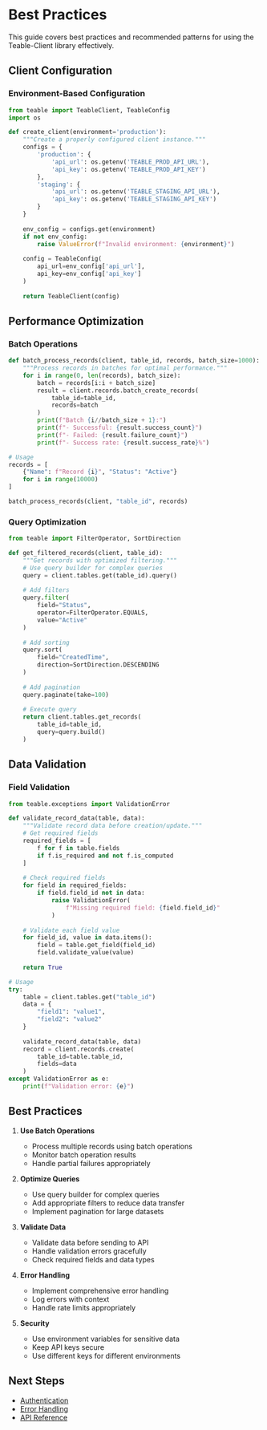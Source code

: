 # Best Practices

This guide covers best practices and recommended patterns for using the Teable-Client library effectively.

## Client Configuration

### Environment-Based Configuration

```python
from teable import TeableClient, TeableConfig
import os

def create_client(environment='production'):
    """Create a properly configured client instance."""
    configs = {
        'production': {
            'api_url': os.getenv('TEABLE_PROD_API_URL'),
            'api_key': os.getenv('TEABLE_PROD_API_KEY')
        },
        'staging': {
            'api_url': os.getenv('TEABLE_STAGING_API_URL'),
            'api_key': os.getenv('TEABLE_STAGING_API_KEY')
        }
    }
    
    env_config = configs.get(environment)
    if not env_config:
        raise ValueError(f"Invalid environment: {environment}")
        
    config = TeableConfig(
        api_url=env_config['api_url'],
        api_key=env_config['api_key']
    )
    
    return TeableClient(config)
```

## Performance Optimization

### Batch Operations

```python
def batch_process_records(client, table_id, records, batch_size=1000):
    """Process records in batches for optimal performance."""
    for i in range(0, len(records), batch_size):
        batch = records[i:i + batch_size]
        result = client.records.batch_create_records(
            table_id=table_id,
            records=batch
        )
        print(f"Batch {i//batch_size + 1}:")
        print(f"- Successful: {result.success_count}")
        print(f"- Failed: {result.failure_count}")
        print(f"- Success rate: {result.success_rate}%")

# Usage
records = [
    {"Name": f"Record {i}", "Status": "Active"}
    for i in range(10000)
]

batch_process_records(client, "table_id", records)
```

### Query Optimization

```python
from teable import FilterOperator, SortDirection

def get_filtered_records(client, table_id):
    """Get records with optimized filtering."""
    # Use query builder for complex queries
    query = client.tables.get(table_id).query()
    
    # Add filters
    query.filter(
        field="Status",
        operator=FilterOperator.EQUALS,
        value="Active"
    )
    
    # Add sorting
    query.sort(
        field="CreatedTime",
        direction=SortDirection.DESCENDING
    )
    
    # Add pagination
    query.paginate(take=100)
    
    # Execute query
    return client.tables.get_records(
        table_id=table_id,
        query=query.build()
    )
```

## Data Validation

### Field Validation

```python
from teable.exceptions import ValidationError

def validate_record_data(table, data):
    """Validate record data before creation/update."""
    # Get required fields
    required_fields = [
        f for f in table.fields
        if f.is_required and not f.is_computed
    ]
    
    # Check required fields
    for field in required_fields:
        if field.field_id not in data:
            raise ValidationError(
                f"Missing required field: {field.field_id}"
            )
    
    # Validate each field value
    for field_id, value in data.items():
        field = table.get_field(field_id)
        field.validate_value(value)
    
    return True

# Usage
try:
    table = client.tables.get("table_id")
    data = {
        "field1": "value1",
        "field2": "value2"
    }
    
    validate_record_data(table, data)
    record = client.records.create(
        table_id=table.table_id,
        fields=data
    )
except ValidationError as e:
    print(f"Validation error: {e}")
```

## Best Practices

1. **Use Batch Operations**
   - Process multiple records using batch operations
   - Monitor batch operation results
   - Handle partial failures appropriately

2. **Optimize Queries**
   - Use query builder for complex queries
   - Add appropriate filters to reduce data transfer
   - Implement pagination for large datasets

3. **Validate Data**
   - Validate data before sending to API
   - Handle validation errors gracefully
   - Check required fields and data types

4. **Error Handling**
   - Implement comprehensive error handling
   - Log errors with context
   - Handle rate limits appropriately

5. **Security**
   - Use environment variables for sensitive data
   - Keep API keys secure
   - Use different keys for different environments

## Next Steps

- [Authentication](authentication.md)
- [Error Handling](error-handling.md)
- [API Reference](../api/client.md)
